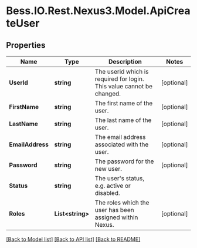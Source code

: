 # Bess.IO.Rest.Nexus3.Model.ApiCreateUser
## Properties

Name | Type | Description | Notes
------------ | ------------- | ------------- | -------------
**UserId** | **string** | The userid which is required for login. This value cannot be changed. | [optional] 
**FirstName** | **string** | The first name of the user. | [optional] 
**LastName** | **string** | The last name of the user. | [optional] 
**EmailAddress** | **string** | The email address associated with the user. | [optional] 
**Password** | **string** | The password for the new user. | [optional] 
**Status** | **string** | The user&#39;s status, e.g. active or disabled. | 
**Roles** | **List&lt;string&gt;** | The roles which the user has been assigned within Nexus. | [optional] 

[[Back to Model list]](../README.md#documentation-for-models) [[Back to API list]](../README.md#documentation-for-api-endpoints) [[Back to README]](../README.md)

